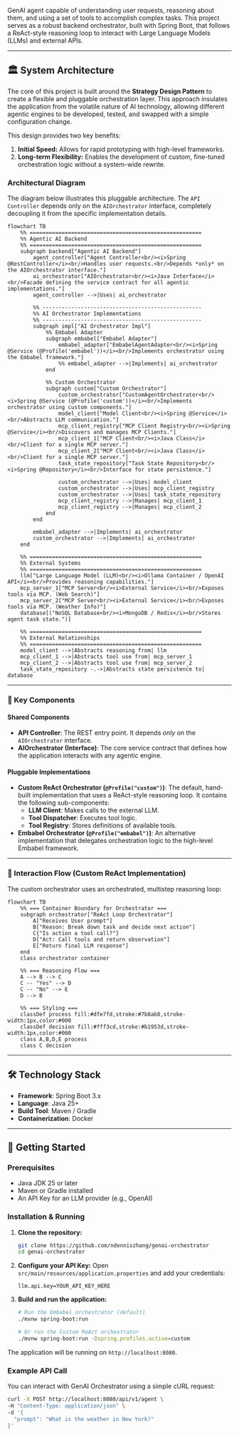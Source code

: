 GenAI agent capable of understanding user requests, reasoning about them, and using a set of tools to accomplish complex tasks. This project serves as a robust backend orchestrator, built with Spring Boot, that follows a ReAct-style reasoning loop to interact with Large Language Models (LLMs) and external APIs.

---

## 🏛️ System Architecture

The core of this project is built around the **Strategy Design Pattern** to create a flexible and pluggable orchestration layer. This approach insulates the application from the volatile nature of AI technology, allowing different agentic engines to be developed, tested, and swapped with a simple configuration change.

This design provides two key benefits:

1.  **Initial Speed:** Allows for rapid prototyping with high-level frameworks.
2.  **Long-term Flexibility:** Enables the development of custom, fine-tuned orchestration logic without a system-wide rewrite.

### Architectural Diagram

The diagram below illustrates this pluggable architecture. The `API Controller` depends only on the `AIOrchestrator` interface, completely decoupling it from the specific implementation details.

```mermaid
flowchart TB
    %% ======================================================
    %% Agentic AI Backend
    %% ======================================================
    subgraph backend["Agentic AI Backend"]
        agent_controller["Agent Controller<br/><i>Spring @RestController</i><br/>Handles user requests.<br/>Depends *only* on the AIOrchestrator interface."]
        ai_orchestrator["AIOrchestrator<br/><i>Java Interface</i><br/>Facade defining the service contract for all agentic implementations."]
        agent_controller -->|Uses| ai_orchestrator

        %% --------------------------------------------------
        %% AI Orchestrator Implementations
        %% --------------------------------------------------
        subgraph impl["AI Orchestrator Impl"]
            %% Embabel Adapter
            subgraph embabel["Embabel Adapter"]
                embabel_adapter["EmbabelAgentAdapter<br/><i>Spring @Service (@Profile('embabel'))</i><br/>Implements orchestrator using the Embabel framework."]
                %% embabel_adapter -->|Implements| ai_orchestrator
            end

            %% Custom Orchestrator
            subgraph custom["Custom Orchestrator"]
                custom_orchestrator["CustomAgentOrchestrator<br/><i>Spring @Service (@Profile('custom'))</i><br/>Implements orchestrator using custom components."]
                model_client["Model Client<br/><i>Spring @Service</i><br/>Abstracts LLM communication."]
                mcp_client_registry["MCP Client Registry<br/><i>Spring @Service</i><br/>Discovers and manages MCP Clients."]
                mcp_client_1["MCP Client<br/><i>Java Class</i><br/>Client for a single MCP server."]
                mcp_client_2["MCP Client<br/><i>Java Class</i><br/>Client for a single MCP server."]
                task_state_repository["Task State Repository<br/><i>Spring @Repository</i><br/>Interface for state persistence."]

                custom_orchestrator -->|Uses| model_client
                custom_orchestrator -->|Uses| mcp_client_registry
                custom_orchestrator -->|Uses| task_state_repository
                mcp_client_registry -->|Manages| mcp_client_1
                mcp_client_registry -->|Manages| mcp_client_2
            end
        end

        embabel_adapter -->|Implements| ai_orchestrator
        custom_orchestrator -->|Implements| ai_orchestrator
    end

    %% ======================================================
    %% External Systems
    %% ======================================================
    llm["Large Language Model (LLM)<br/><i>Ollama Container / OpenAI API</i><br/>Provides reasoning capabilities."]
    mcp_server_1["MCP Server<br/><i>External Service</i><br/>Exposes tools via MCP. (Web Search)"]
    mcp_server_2["MCP Server<br/><i>External Service</i><br/>Exposes tools via MCP. (Weather Info)"]
    database[("NoSQL Database<br/><i>MongoDB / Redis</i><br/>Stores agent task state.")]

    %% ======================================================
    %% External Relationships
    %% ======================================================
    model_client -->|Abstracts reasoning from| llm
    mcp_client_1 -->|Abstracts tool use from| mcp_server_1
    mcp_client_2 -->|Abstracts tool use from| mcp_server_2
    task_state_repository -.->|Abstracts state persistence to| database
```

---

### 🧱 Key Components

#### Shared Components

- **API Controller**: The REST entry point. It depends _only_ on the `AIOrchestrator` interface.
- **AIOrchestrator (Interface)**: The core service contract that defines how the application interacts with any agentic engine.

#### Pluggable Implementations

- **Custom ReAct Orchestrator (`@Profile("custom")`)**: The default, hand-built implementation that uses a ReAct-style reasoning loop. It contains the following sub-components:
  - **LLM Client**: Makes calls to the external LLM.
  - **Tool Dispatcher**: Executes tool logic.
  - **Tool Registry**: Stores definitions of available tools.
- **Embabel Orchestrator (`@Profile("embabel")`)**: An alternative implementation that delegates orchestration logic to the high-level Embabel framework.

---

### 🔄 Interaction Flow (Custom ReAct Implementation)

The custom orchestrator uses an orchestrated, multistep reasoning loop:

```mermaid
flowchart TB
    %% === Container Boundary for Orchestrator ===
    subgraph orchestrator["ReAct Loop Orchestrator"]
        A["Receives User prompt"]
        B["Reason: Break down task and decide next action"]
        C{"Is action a tool call?"}
        D["Act: Call tools and return observation"]
        E["Return final LLM response"]
    end
    class orchestrator container

    %% === Reasoning Flow ===
    A --> B --> C
    C -- "Yes" --> D
    C -- "No" --> E
    D --> B

    %% === Styling ===
    classDef process fill:#dfe7fd,stroke:#7b8ab8,stroke-width:1px,color:#000
    classDef decision fill:#fff3cd,stroke:#b1953d,stroke-width:1px,color:#000
    class A,B,D,E process
    class C decision
```

---

## 🛠️ Technology Stack

- **Framework**: Spring Boot 3.x
- **Language**: Java 25+
- **Build Tool**: Maven / Gradle
- **Containerization**: Docker

---

## 🚀 Getting Started

### Prerequisites

- Java JDK 25 or later
- Maven or Gradle installed
- An API Key for an LLM provider (e.g., OpenAI)

### Installation & Running

1.  **Clone the repository:**

    ```sh
    git clone https://github.com/ndenniszhang/genai-orchestrator
    cd genai-orchestrator
    ```

2.  **Configure your API Key:**
    Open `src/main/resources/application.properties` and add your credentials:

    ```properties
    llm.api.key=YOUR_API_KEY_HERE
    ```

3.  **Build and run the application:**
    ```sh
    # Run the Embabel orchestrator (default)
    ./mvnw spring-boot:run
    ```
    ```sh
    # Or run the Custom ReAct orchestrator
    ./mvnw spring-boot:run -Dspring.profiles.active=custom
    ```

The application will be running on `http://localhost:8080`.

### Example API Call

You can interact with GenAI Orchestrator using a simple cURL request:

```sh
curl -X POST http://localhost:8080/api/v1/agent \
-H "Content-Type: application/json" \
-d '{
  "prompt": "What is the weather in New York?"
}'
```
